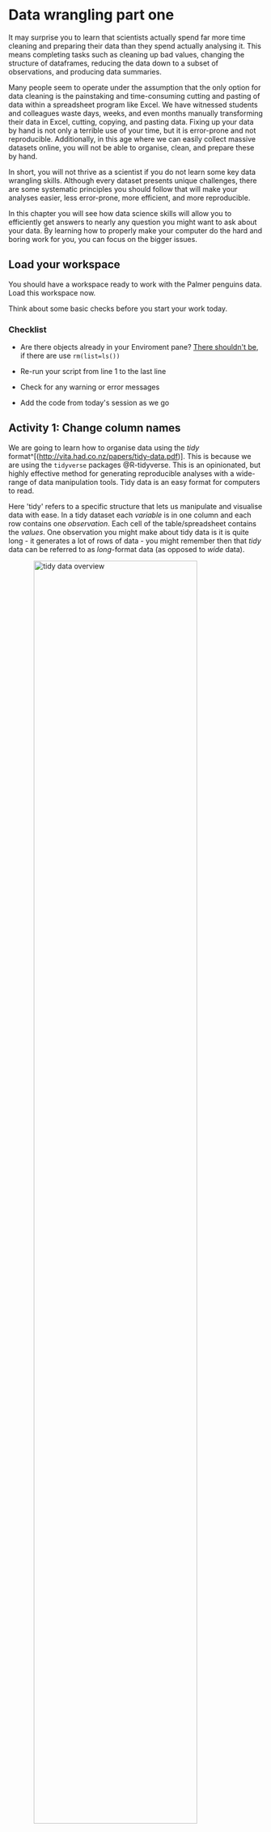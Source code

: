 
# Data wrangling part one







It may surprise you to learn that scientists actually spend far more time cleaning and preparing their data than they spend actually analysing it. This means completing tasks such as cleaning up bad values, changing the structure of dataframes, reducing the data down to a subset of observations, and producing data summaries. 

Many people seem to operate under the assumption that the only option for data cleaning is the painstaking and time-consuming cutting and pasting of data within a spreadsheet program like Excel. We have witnessed students and colleagues waste days, weeks, and even months manually transforming their data in Excel, cutting, copying, and pasting data. Fixing up your data by hand is not only a terrible use of your time, but it is error-prone and not reproducible. Additionally, in this age where we can easily collect massive datasets online, you will not be able to organise, clean, and prepare these by hand.

In short, you will not thrive as a scientist if you do not learn some key data wrangling skills. Although every dataset presents unique challenges, there are some systematic principles you should follow that will make your analyses easier, less error-prone, more efficient, and more reproducible.

In this chapter you will see how data science skills will allow you to efficiently get answers to nearly any question you might want to ask about your data. By learning how to properly make your computer do the hard and boring work for you, you can focus on the bigger issues.

## Load your workspace

You should have a workspace ready to work with the Palmer penguins data. Load this workspace now. 

Think about some basic checks before you start your work today.

### Checklist

* Are there objects already in your Enviroment pane? [There shouldn't be](#global-options), if there are use `rm(list=ls())`

* Re-run your script from line 1 to the last line

* Check for any warning or error messages

* Add the code from today's session as we go

## Activity 1: Change column names

We are going to learn how to organise data using the *tidy* format^[(http://vita.had.co.nz/papers/tidy-data.pdf)]. This is because we are using the `tidyverse` packages @R-tidyverse. This is an opinionated, but highly effective method for generating reproducible analyses with a wide-range of data manipulation tools. Tidy data is an easy format for computers to read. 

Here 'tidy' refers to a specific structure that lets us manipulate and visualise data with ease. In a tidy dataset each *variable* is in one column and each row contains one *observation*. Each cell of the table/spreadsheet contains the *values*. One observation you might make about tidy data is it is quite long - it generates a lot of rows of data - you might remember then that *tidy* data can be referred to as *long*-format data (as opposed to *wide* data). 

<img src="images/tidy-1.png" title="tidy data overview" alt="tidy data overview" width="80%" style="display: block; margin: auto;" />

So we know our data is in R, and we know the columns and names have been imported. But we still don't know whether all of our values imported correctly, or whether it captured all the rows. 



```r
# CHECK DATA ----
# check the data
colnames(penguins)
#__________________________----
```

When we run `colnames()` we get the identities of each column in our dataframe

* **Study name**: an identifier for the year in which sets of observations were made

* **Region**: the area in which the observation was recorded

* **Island**: the specific island where the observation was recorded

* **Stage**: Denotes reproductive stage of the penguin

* **Individual** ID: the unique ID of the individual

* **Clutch completion**: if the study nest observed with a full clutch e.g. 2 eggs

* **Date egg**: the date at which the study nest observed with 1 egg

* **Culmen length**: length of the dorsal ridge of the bird's bill (mm)

* **Culmen depth**: depth of the dorsal ridge of the bird's bill (mm)

* **Flipper Length**: length of bird's flipper (mm)

* **Body Mass**: Bird's mass in (g)

* **Sex**: Denotes the sex of the bird

* **Delta 15N** : the ratio of stable Nitrogen isotopes 15N:14N from blood sample

* **Delta 13C**: the ratio of stable Carbon isotopes 13C:12C from blood sample


### Clean names

Often we might want to change the names of our variables. They might be non-intuitive, or too long. Our data has a couple of issues:

* Some of the names contain spaces

* Some of the names have capitalised letters

* Some of the names contain brackets

This dataframe  does not like these so let's correct these quickly. R is case-sensitive and also doesn't like spaces or brackets in variable names


```r
# CLEAN DATA ----

# clean all variable names to snake_case using the clean_names function from the janitor package
# note we are using assign <- to overwrite the old version of penguins with a version that has updated names
# this changes the data in our R workspace but NOT the original csv file

penguins <- janitor::clean_names(penguins) # clean the column names

colnames(penguins) # quickly check the new variable names
```

### Rename

The `clean_names` function quickly converts all variable names into snake case. The N and C blood isotope ratio names are still quite long though, so let's clean those with `dplyr::rename()` where "new_name" = "old_name".


```r
# shorten the variable names for N and C isotope blood samples

penguins <- rename(penguins,
         "delta_15n"="delta_15_n_o_oo",  # use rename from the dplyr package
         "delta_13c"="delta_13_c_o_oo")
```

### `glimpse`check data format 

When we run `glimpse()` we get several lines of output. The number of observations "rows", the number of variables "columns". Check this against the csv file you have - they should be the same. In the next lines we see variable names and the type of data. 


```r
glimpse(penguins)
```

We can see a dataset with 345 rows (including the headers) and 17 variables
It also provides information on the *type* of data in each column

* `<chr>` - means character or text data

* `<dbl>` - means numerical data

Which variable might not be in an appropriate data format?
<input class='webex-solveme nospaces' size='8' data-answer='["date_egg"]'/>
More on this later.

## dplyr verbs

<table class="table" style="font-size: 16px; width: auto !important; margin-left: auto; margin-right: auto;">
<caption style="font-size: initial !important;">(\#tab:unnamed-chunk-7)dplyr verbs</caption>
 <thead>
  <tr>
   <th style="text-align:left;"> verb </th>
   <th style="text-align:left;"> action </th>
  </tr>
 </thead>
<tbody>
  <tr>
   <td style="text-align:left;"> select() </td>
   <td style="text-align:left;"> take a subset of columns </td>
  </tr>
  <tr>
   <td style="text-align:left;"> filter() </td>
   <td style="text-align:left;"> take a subset of rows </td>
  </tr>
  <tr>
   <td style="text-align:left;"> arrange() </td>
   <td style="text-align:left;"> reorder the rows </td>
  </tr>
  <tr>
   <td style="text-align:left;"> summarise() </td>
   <td style="text-align:left;"> reduce raw data to user defined summaries </td>
  </tr>
  <tr>
   <td style="text-align:left;"> group_by() </td>
   <td style="text-align:left;"> group the rows by a specified column </td>
  </tr>
  <tr>
   <td style="text-align:left;"> mutate() </td>
   <td style="text-align:left;"> create a new variable </td>
  </tr>
</tbody>
</table>

### Select

If we wanted to create a dataset that only includes certain variables, we can use the `select()` function from the `dplyr` package. 

For example I might wish to create a simplified dataset that only contains `species`, `sex`, `flipper_length_mm` and `body_mass_g`. 

Run the below code to select only those columns


```r
select(.data = penguins, # the data object
       species, sex, flipper_length_mm, body_mass_g) # the variables you want to select
```

Alternatively you could tell R the columns you **don't** want e.g. 


```r
select(.data = penguins,
       -study_name, -sample_number)
```

Note that `select()` does **not** change the original `penguins` tibble. It spits out the new tibble directly into your console. 

If you don't **save** this new tibble, it won't be stored. If you want to keep it, then you must create a new object. 

When you run this new code, you will not see anything in your console, but you will see a new object appear in your Environment pane.


```r
new_penguins <- select(.data = penguins, 
       species, sex, flipper_length_mm, body_mass_g)
```

### Filter

Having previously used `select()` to select certain variables, we will now use `filter()` to select only certain rows or observations. For example only Adelie penguins. 

We can do this with the equivalence operator `==`


```r
filter(.data = new_penguins, species == "Adelie Penguin (Pygoscelis adeliae)")
```

Filter is quite a complicate function, and uses several differe operators to assess the way in which it should apply a filter.

<table class="table" style="font-size: 16px; width: auto !important; margin-left: auto; margin-right: auto;">
<caption style="font-size: initial !important;">(\#tab:unnamed-chunk-12)Boolean expressions</caption>
 <thead>
  <tr>
   <th style="text-align:left;"> Operator </th>
   <th style="text-align:left;"> Name </th>
  </tr>
 </thead>
<tbody>
  <tr>
   <td style="text-align:left;"> A &lt; B </td>
   <td style="text-align:left;"> less than </td>
  </tr>
  <tr>
   <td style="text-align:left;"> A &lt;= B </td>
   <td style="text-align:left;"> less than or equal to </td>
  </tr>
  <tr>
   <td style="text-align:left;"> A &gt; B </td>
   <td style="text-align:left;"> greater than </td>
  </tr>
  <tr>
   <td style="text-align:left;"> A &gt;= B </td>
   <td style="text-align:left;"> greater than or equal to </td>
  </tr>
  <tr>
   <td style="text-align:left;"> A == B </td>
   <td style="text-align:left;"> equivalence </td>
  </tr>
  <tr>
   <td style="text-align:left;"> A != B </td>
   <td style="text-align:left;"> not equal </td>
  </tr>
  <tr>
   <td style="text-align:left;"> A %in% B </td>
   <td style="text-align:left;"> in </td>
  </tr>
</tbody>
</table>

If you wanted to select all the Penguin species except Adelies, you use 'not equals'.


```r
filter(.data = new_penguins, species != "Adelie Penguin (Pygoscelis adeliae)")
```

This is the same as 


```r
filter(.data = new_penguins, species %in% c("Chinstrap penguin (Pygoscelis antarctica)", "Gentoo penguin (Pygoscelis papua)"))
```
You can include multiple expressions within `filter()` and it will pull out only those rows that evaluate to `TRUE` for all of your conditions. 

For example the below code will pull out only those observations of Adelie penguins where flipper length was measured as greater than 190mm. 


```r
filter(.data = new_penguins, species == "Adelie Penguin (Pygoscelis adeliae)", flipper_length_mm > 190)
```

### Arrange

The function `arrange()` sorts the rows in the table according to the columns supplied. For example


```r
arrange(.data = new_penguins, sex)
```

The data is now arranged in alphabetical order by sex. So all of the observations of female penguins are listed before males. 

You can also reverse this with `desc()`


```r
arrange(.data = new_penguins, desc(sex))
```

You can also sort by more than one column, what do you think the code below does?


```r
arrange(.data = new_penguins,
        sex,
        desc(species),
        desc(flipper_length_mm))
```

### Mutate

Sometimes we need to create a new variable that doesn't exist in our dataset. For example we might want to figure out what the flipper length is when factoring in body mass. 

To create new variables we use the function `mutate()`. 

Note that as before, if you want to save your new column you must save it as an object. Here we are mutating a new column and attaching it to the `new_penguins` data oject.


```r
new_penguins <- mutate(.data = new_penguins,
                       body_mass_kg = body_mass_g/1000)
```

## Pipes

<blockquote class="twitter-tweet" data-width="550" data-lang="en" data-dnt="true" data-theme="light"><p lang="en" dir="ltr">I %&gt;% <br>  tumble(out_of = &quot;bed&quot;) %&gt;% <br>  stumble(to = &quot;the kitchen&quot;) %&gt;% <br>  pour(who = &quot;myself&quot;, unit = &quot;cup&quot;, what = &quot;ambition&quot;) %&gt;% <br>  yawn() %&gt;% <br>  stretch() %&gt;% <br>  try(come_to_live()) <a href="https://t.co/plnA2dZdJ4">https://t.co/plnA2dZdJ4</a></p>&mdash; Hadley Wickham (@hadleywickham) <a href="https://twitter.com/hadleywickham/status/1359852563726819332?ref_src=twsrc%5Etfw">February 11, 2021</a></blockquote>

Pipes look like this: `%>%` Pipes allow you to send the output from one function straight into another function. Specifically, they send the result of the function before `%>%` to be the **first** argument of the function after `%>%`. As usual, it's easier to show, rather than tell so let's look at an example.


```r
arrange(.data = filter(.data = select(.data = penguins, species, sex, flipper_length_mm), sex == "MALE"), desc(flipper_length_mm))
```


```r
object_1 <- select(.data = penguins, species, sex, flipper_length_mm)
object_2 <- filter(.data = object_1, sex == "MALE")
arrange(object_2, desc(flipper_length_mm))
```


```r
penguins %>% 
  select(species, sex, flipper_length_mm) %>% 
  filter(sex == "MALE") %>% 
  arrange(desc(flipper_length_mm))
```
The reason that this function is called a pipe is because it 'pipes' the data through to the next function. When you wrote the code previously, the first argument of each function was the dataset you wanted to work on. When you use pipes it will automatically take the data from the previous line of code so you don't need to specify it again.

<div class="panel panel-default"><div class="panel-heading"> Task </div><div class="panel-body"> 
Try and write out as plain English what the %>% above is doing? You can read the %>% as THEN </div></div>


<div class='webex-solution'><button>Solution</button>


Take the penguins data AND THEN
Select only the species, sex and flipper lenght columns AND THEN
Filter to keep only those observations labelled as sex equals male AND THEN
Arrange the data from HIGHEST to LOWEST flipper lengths.


</div>


## Working with dates

We can also see in `penguins` there is a `date_egg` variable. If you check it (using `glimpse` or any of the new functions you have learned), you should see that it all looks like its been inputted correctly, but R is treating it as words, rather than assigning it a date value. 

Is `date_egg` in the correct format?
<select class='webex-select'><option value='blank'></option><option value='answer'>yes</option><option value=''>no</option></select>

We can fix that with the `lubridate` package. If we use the function `dmy` then we tell R this is date data in date/month/year format. 


```r
penguins <- penguins %>% 
  mutate(date_egg_proper = lubridate::dmy(date_egg))
```


Here we use the `mutate` function from `dplyr` to create a new variable called `date_egg_proper` based on the output of converting the characters in `date_egg` to date format. The original variable is left intact, if we had specified the "new" variable was also called `date_egg` then it would have overwritten the original variable. 

### Rename some values

Sometimes we may want to rename the values in our variables in order to make a shorthand that is easier to follow.


```r
# use mutate and case_when for an if-else statement that changes the names of the values in a variable
penguins <- penguins %>% 
  mutate(species = case_when(species == "Adelie Penguin (Pygoscelis adeliae)" ~ "Adelie",
                             species == "Gentoo penguin (Pygoscelis papua)" ~ "Gentoo",
                             species == "Chinstrap penguin (Pygoscelis antarctica)" ~ "Chinstrap"))
```

### Check for duplication

It is very easy when inputting data to make mistakes, copy something in twice for example, or if someone did a lot of copy-pasting to assemble a spreadsheet (yikes!). We can check this pretty quickly


```r
# check for duplicate rows in the data
penguins %>% 
  duplicated() %>% # produces a list of TRUE/FALSE statements for duplicated or not
  sum() # sums all the TRUE statements
```

```
[1] 0
```
Great! 

### Summarise

We can also  explore our data for very obvious typos by checking for implausibly small or large values, this is a simple use of the `summarise` function.


```r
# use summarise to make calculations
penguins %>% 
  summarise(min=min(body_mass_g, na.rm=TRUE), 
            max=max(body_mass_g, na.rm=TRUE))
```

The minimum weight for our penguins is 2.7kg, and the max is 6.3kg - not outrageous. If the min had come out at 27g we might have been suspicious. We will use `summarise` again to calculate other metrics in the future. 

<div class="information">
<p>our first data insight, the difference the smallest adult penguin in our dataset is nearly half the size of the largest penguin.</p>
</div>

### Group By

Many data analysis tasks can be approached using the “split-apply-combine” paradigm: split the data into groups, apply some analysis to each group, and then combine the results. `dplyr` makes this very easy with the `group_by()` function. In the `summarise` example above we were able to find the max-min body mass values for the penguins in our dataset. But what if we wanted to break that down by a grouping such as species of penguin. This is where `group_by()` comes in.


```r
penguins %>% 
  group_by(species) %>%  # subsequent functions are perform "by group"
  summarise(min=min(body_mass_g, na.rm=TRUE), 
            max=max(body_mass_g, na.rm=TRUE))
```

Now we know a little more about our data, the max weight of our Gentoo penguins is much larger than the other two species. In fact, the minimum weight of a Gentoo penguin is not far off the max weight of the other two species. 


### Distinct

We can also look for typos by asking R to produce all of the distinct values in a variable. This is more useful for categorical data, where we expect there to be only a few distinct categories


```r
penguins %>% 
  distinct(sex)
```

Here if someone had mistyped e.g. 'FMALE' it would be obvious. We could do the same thing (and probably should have before we changed the names) for species. 

### Missing values: NA

There are multiple ways to check for missing values in our data


```r
# Get a sum of how many observations are missing in our dataframe
penguins %>% 
  is.na() %>% 
  sum()
```

But this doesn't tell us where these are, fortunately the function `summary` does this easily


```r
# produce a summary of our data
summary(penguins)
```

This provides a quick breakdown of the max and min for all numeric variables, as well as a list of how many missing observations there are for each one. As we can see there appear to be two missing observations for measurements in body mass, bill lengths, flipper lengths and several more for blood measures. We don't know for sure without inspecting our data further, *but* it is likely that the two birds are missing multiple measurements, and that several more were measured but didn't have their blood drawn. 

We will leave the NA's alone for now, but it's useful to know how many we have. 

We've now got a clean & tidy dataset, with a handful of first insights into the data. 


## Finished

That was a lot of work! But remember you don't have to remember all of these functions, remember this chapter when you do more data wrangling in the future. Also bookmark the [RStudio Cheatsheets Page](https://www.rstudio.com/resources/cheatsheets/). 

Finally, make sure you have saved the changes made to your script 💾


## Activity: Reorganise this script

### Submit when you are finished


```{=html}
<a href="https://raw.githubusercontent.com/UEABIO/data-sci-v1/main/book/files/jumbled_script.R">
<button class="btn btn-success"><i class="fa fa-save"></i> Download jumbled R script</button>
</a>
```


